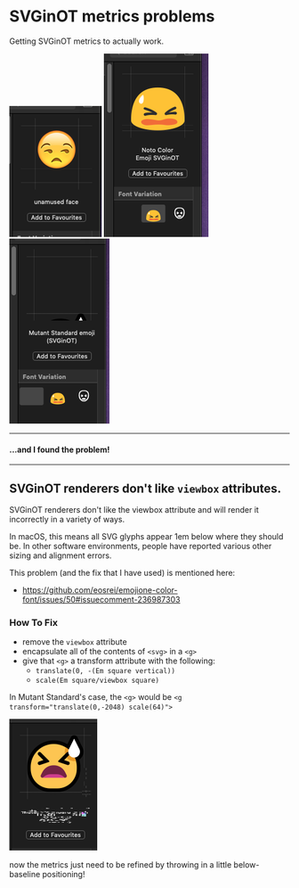 # SVGinOT metrics problems

Getting SVGinOT metrics to actually work.

![](_images/2_apple.png) ![](_images/2_noto.png)![](_images/2_ms.png)

----

#### ...and I found the problem!


---

## SVGinOT renderers don't like `viewbox` attributes.

SVGinOT renderers don't like the viewbox attribute and will render it incorrectly in a variety of ways.

In macOS, this means all SVG glyphs appear 1em below where they should be. In other software environments, people have reported various other sizing and alignment errors.

This problem (and the fix that I have used) is mentioned here:

- https://github.com/eosrei/emojione-color-font/issues/50#issuecomment-236987303

### How To Fix

- remove the `viewbox` attribute
- encapsulate all of the contents of `<svg>` in a `<g>`
- give that `<g>` a transform attribute with the following:
	- `translate(0, -(Em square vertical))`
	- `scale(Em square/viewbox square)`

	
In Mutant Standard's case, the `<g>` would be `<g transform="translate(0,-2048) scale(64)">`

![](_images/2_fixed.png)


now the metrics just need to be refined by throwing in a little below-baseline positioning!